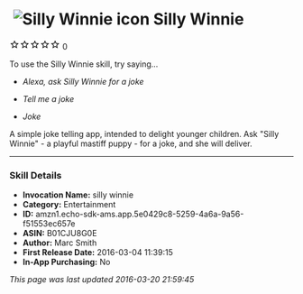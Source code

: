 # &nbsp;<img src="https://github.com/dale3h/alexa-skills-list/raw/master/skills/silly-winnie/B01CJU8G0E/app_icon" alt="Silly Winnie icon" width="36"> Silly Winnie
![0 stars](../../../images/ic_star_border_black_18dp_1x.png)![0 stars](../../../images/ic_star_border_black_18dp_1x.png)![0 stars](../../../images/ic_star_border_black_18dp_1x.png)![0 stars](../../../images/ic_star_border_black_18dp_1x.png)![0 stars](../../../images/ic_star_border_black_18dp_1x.png) 0

To use the Silly Winnie skill, try saying...

* *Alexa, ask Silly Winnie for a joke*

* *Tell me a joke*

* *Joke*

A simple joke telling app, intended to delight younger children.  Ask "Silly Winnie" - a playful mastiff puppy - for a joke, and she will deliver.

***

### Skill Details

* **Invocation Name:** silly winnie
* **Category:** Entertainment
* **ID:** amzn1.echo-sdk-ams.app.5e0429c8-5259-4a6a-9a56-f51553ec657e
* **ASIN:** B01CJU8G0E
* **Author:** Marc Smith
* **First Release Date:** 2016-03-04 11:39:15
* **In-App Purchasing:** No

*This page was last updated 2016-03-20 21:59:45*
